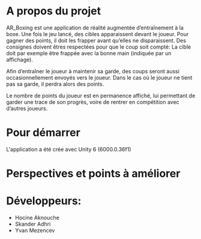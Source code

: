 # A propos du projet

AR_Boxing est une application de réalité augmentée d’entraînement à la boxe. Une fois le jeu lancé, des cibles apparaissent devant le joueur. Pour gagner des points, il doit les frapper avant qu’elles ne disparaissent. Des consignes doivent êtres respectées pour que le coup soit compté: La cible doit par exemple être frappée avec la bonne main (indiquée par un affichage).

Afin d’entraîner le joueur à maintenir sa garde, des coups seront aussi occasionnellement  envoyés vers le joueur. Dans le cas où le joueur ne tient pas sa garde, il perdra alors des points.

Le nombre de points du joueur est en permanence affiché, lui permettant de garder une trace de son progrès, voire de rentrer en compétition avec d’autres joueurs.

# Pour démarrer
L'application a été crée avec Unity 6 (6000.0.36f1)

# Perspectives et points à améliorer

# Développeurs: 

* Hocine Aknouche
* Skander Adhri
* Yvan Mezencev
